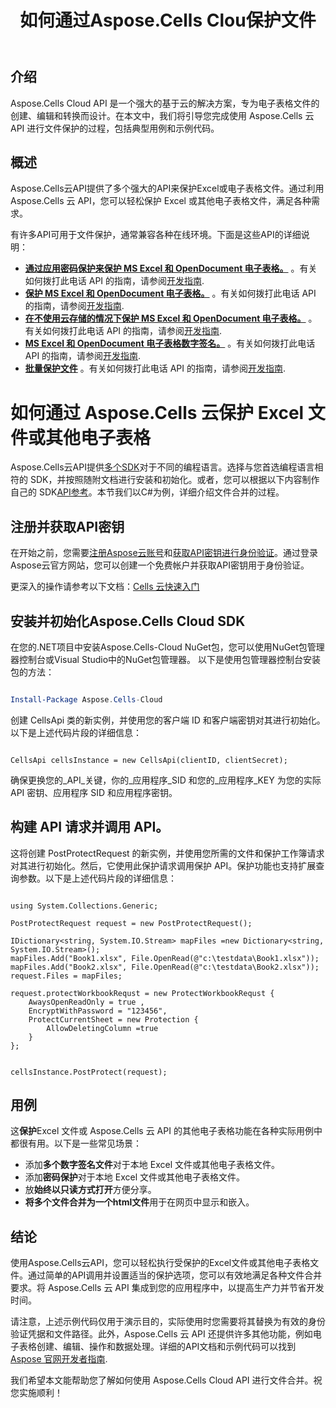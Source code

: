 ﻿---
title: 如何通过Aspose.Cells Clou保护文件
type: docs
url: /zh/how-to-protect-file
description: 如何通过Aspose.Cells云保护文件
weight: 10
---
## 介绍

Aspose.Cells Cloud API 是一个强大的基于云的解决方案，专为电子表格文件的创建、编辑和转换而设计。在本文中，我们将引导您完成使用 Aspose.Cells 云 API 进行文件保护的过程，包括典型用例和示例代码。

## 概述

Aspose.Cells云API提供了多个强大的API来保护Excel或电子表格文件。通过利用 Aspose.Cells 云 API，您可以轻松保护 Excel 或其他电子表格文件，满足各种需求。


有许多API可用于文件保护，通常兼容各种在线环境。下面是这些API的详细说明：

- **[通过应用密码保护来保护 MS Excel 和 OpenDocument 电子表格。](https://reference.aspose.cloud/cells/#/Workbook/PostEncryptWorkbook)** 。有关如何拨打此电话 API 的指南，请参阅[开发指南](https://docs.aspose.cloud/cells/workbook/encrypt/).
- **[保护 MS Excel 和 OpenDocument 电子表格。](https://reference.aspose.cloud/cells/#/Workbook/PostProtectWorkbook)** 。有关如何拨打此电话 API 的指南，请参阅[开发指南](https://docs.aspose.cloud/cells/workbook/protect/).
- **[在不使用云存储的情况下保护 MS Excel 和 OpenDocument 电子表格。](https://reference.aspose.cloud/cells/#/LightCells/PostProtect)** 。有关如何拨打此电话 API 的指南，请参阅[开发指南](https://docs.aspose.cloud/cells/protect/without-using-storage/).
- **[MS Excel 和 OpenDocument 电子表格数字签名。](https://reference.aspose.cloud/cells/#/Workbook/PostDigitalSignature)** 。有关如何拨打此电话 API 的指南，请参阅[开发指南](https://docs.aspose.cloud/cells/workbook/digital-signature/).
- **[批量保护文件](https://reference.aspose.cloud/cells/#/Batch/PostBatchProtect)** 。有关如何拨打此电话 API 的指南，请参阅[开发指南](https://docs.aspose.cloud/cells/batch/protect/).


# 如何通过 Aspose.Cells 云保护 Excel 文件或其他电子表格

Aspose.Cells云API提供[多个SDK](https://github.com/aspose-cells-cloud)对于不同的编程语言。选择与您首选编程语言相符的 SDK，并按照随附文档进行安装和初始化。或者，您可以根据以下内容制作自己的 SDK[API参考](https://reference.aspose.cloud/cells/)。本节我们以C#为例，详细介绍文件合并的过程。


## 注册并获取API密钥

在开始之前，您需要[注册Aspose云账号](https://id.containerize.com/signup)和[获取API密钥进行身份验证](https://dashboard.aspose.cloud/applications)。通过登录Aspose云官方网站，您可以创建一个免费帐户并获取API密钥用于身份验证。

更深入的操作请参考以下文档：[Cells 云快速入门](https://docs.aspose.cloud/cells/quickstart/)


## 安装并初始化Aspose.Cells Cloud SDK

在您的.NET项目中安装Aspose.Cells-Cloud NuGet包，您可以使用NuGet包管理器控制台或Visual Studio中的NuGet包管理器。
以下是使用包管理器控制台安装包的方法：

```Powershell

Install-Package Aspose.Cells-Cloud

```
创建 CellsApi 类的新实例，并使用您的客户端 ID 和客户端密钥对其进行初始化。以下是上述代码片段的详细信息：

```CSharp

CellsApi cellsInstance = new CellsApi(clientID, clientSecret);

```

确保更换您的_API_关键，你的_应用程序_SID 和您的_应用程序_KEY 为您的实际 API 密钥、应用程序 SID 和应用程序密钥。

## 构建 API 请求并调用 API。

这将创建 PostProtectRequest 的新实例，并使用您所需的文件和保护工作簿请求对其进行初始化。然后，它使用此保护请求调用保护 API。保护功能也支持扩展查询参数。以下是上述代码片段的详细信息：


```CSharp

using System.Collections.Generic;

PostProtectRequest request = new PostProtectRequest();

IDictionary<string, System.IO.Stream> mapFiles =new Dictionary<string, System.IO.Stream>(); 
mapFiles.Add("Book1.xlsx", File.OpenRead(@"c:\testdata\Book1.xlsx"));
mapFiles.Add("Book2.xlsx", File.OpenRead(@"c:\testdata\Book2.xlsx"));
request.Files = mapFiles;

request.protectWorkbookRequst = new ProtectWorkbookRequst {
    AwaysOpenReadOnly = true ,
    EncryptWithPassword = "123456",
    ProtectCurrentSheet = new Protection { 
        AllowDeletingColumn =true
    }
};


cellsInstance.PostProtect(request);

```


## 用例

这**保护**Excel 文件或 Aspose.Cells 云 API 的其他电子表格功能在各种实际用例中都很有用。以下是一些常见场景：

- 添加**多个数字签名文件**对于本地 Excel 文件或其他电子表格文件。
- 添加**密码保护**对于本地 Excel 文件或其他电子表格文件。
- 放**始终以只读方式打开**方便分享。
- **将多个文件合并为一个html文件**用于在网页中显示和嵌入。

## 结论

使用Aspose.Cells云API，您可以轻松执行受保护的Excel文件或其他电子表格文件。通过简单的API调用并设置适当的保护选项，您可以有效地满足各种文件合并要求。将 Aspose.Cells 云 API 集成到您的应用程序中，以提高生产力并节省开发时间。

请注意，上述示例代码仅用于演示目的，实际使用时您需要将其替换为有效的身份验证凭据和文件路径。此外，Aspose.Cells 云 API 还提供许多其他功能，例如电子表格创建、编辑、操作和数据处理。详细的API文档和示例代码可以找到[Aspose 官网开发者指南](/developer-guide/).

我们希望本文能帮助您了解如何使用 Aspose.Cells Cloud API 进行文件合并。祝您实施顺利！

